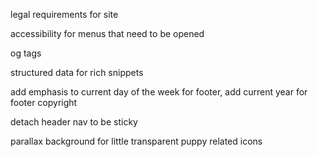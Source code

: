 legal requirements for site

accessibility for menus that need to be opened

og tags

structured data for rich snippets

add emphasis to current day of the week for footer, add current year for footer copyright

detach header nav to be sticky

parallax background for little transparent puppy related icons
